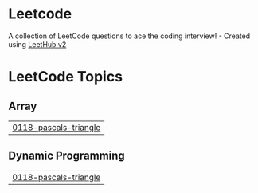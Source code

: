 # Leetcode
A collection of LeetCode questions to ace the coding interview! - Created using [LeetHub v2](https://github.com/arunbhardwaj/LeetHub-2.0)

<!---LeetCode Topics Start-->
# LeetCode Topics
## Array
|  |
| ------- |
| [0118-pascals-triangle](https://github.com/Shivam995698/Leetcode/tree/master/0118-pascals-triangle) |
## Dynamic Programming
|  |
| ------- |
| [0118-pascals-triangle](https://github.com/Shivam995698/Leetcode/tree/master/0118-pascals-triangle) |
<!---LeetCode Topics End-->